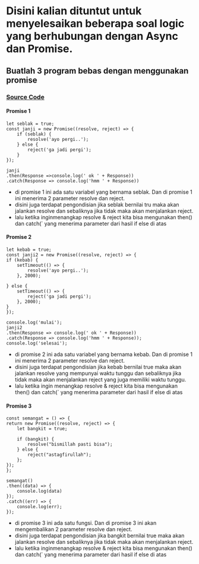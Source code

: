 # Disini kalian dituntut untuk menyelesaikan beberapa soal logic yang berhubungan dengan Async dan Promise.

## Buatlah 3 program bebas dengan menggunakan promise

### [Source Code](https://playcode.io/736778)


#### Promise 1
    let seblak = true;
    const janji = new Promise((resolve, reject) => {
        if (seblak) {
            resolve('ayo pergi..');
        } else {
            reject('ga jadi pergi');
        }
    });

    janji
    .then(Response =>console.log(' ok ' + Response))
    .catch(Response => console.log('hmm ' + Response))

- di promise 1 ini ada satu variabel yang bernama seblak. Dan di promise 1 ini menerima 2 parameter resolve dan reject.
- disini juga terdapat pengondisian jika seblak bernilai tru maka akan jalankan resolve dan sebaliknya jika tidak maka akan menjalankan reject.
- lalu ketika inginmenangkap resolve & reject kita bisa mengunakan then() dan catch(` yang menerima parameter dari hasil if else di atas


#### Promise 2
    let kebab = true;
    const janji2 = new Promise((resolve, reject) => {
    if (kebab) {
        setTimeout(() => {
            resolve('ayo pergi..');
        }, 2000);
        
    } else {
        setTimeout(() => {
            reject('ga jadi pergi');
        }, 2000);
    }
    });

    console.log('mulai');
    janji2
    .then(Response => console.log(' ok ' + Response))
    .catch(Response => console.log('hmm ' + Response));
    console.log('selesai');

- di promise 2 ini ada satu variabel yang bernama kebab. Dan di promise 1 ini menerima 2 parameter resolve dan reject.
- disini juga terdapat pengondisian jika kebab bernilai true maka akan jalankan resolve yang mempunyai waktu tunggu dan sebaliknya jika tidak maka akan menjalankan reject yang juga memiliki waktu tunggu.
- lalu ketika ingin menangkap resolve & reject kita bisa mengunakan then() dan catch(` yang menerima parameter dari hasil if else di atas


#### Promise 3

    const semangat = () => {
    return new Promise((resolve, reject) => {
        let bangkit = true;

        if (bangkit) {
            resolve("bismillah pasti bisa");
        } else {
            reject("astagfirullah");
        };
    });
    };

    semangat()
    .then((data) => {
        console.log(data)
    });
    .catch((err) => {
        console.log(err);
    });

- di promise 3 ini ada satu fungsi. Dan di promise 3  ini akan mengembalikan 2 parameter resolve dan reject.
- disini juga terdapat pengondisian jika bangkit bernilai true maka akan jalankan resolve dan sebaliknya jika tidak maka akan menjalankan reject.
- lalu ketika inginmenangkap resolve & reject kita bisa mengunakan then() dan catch(` yang menerima parameter dari hasil if else di atas
